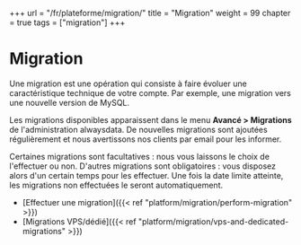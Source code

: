 +++
url = "/fr/plateforme/migration/"
title = "Migration"
weight = 99
chapter = true
tags = ["migration"]
+++

# Migration

Une migration est une opération qui consiste à faire évoluer une caractéristique technique de votre compte. Par exemple, une migration vers une nouvelle version de MySQL.

Les migrations disponibles apparaissent dans le menu **Avancé > Migrations** de l'administration alwaysdata. De nouvelles migrations sont ajoutées régulièrement et nous avertissons nos clients par email pour les informer.

Certaines migrations sont facultatives : nous vous laissons le choix de l'effectuer ou non. D'autres migrations sont obligatoires : vous disposez alors d'un certain temps pour les effectuer. Une fois la date limite atteinte, les migrations non effectuées le seront automatiquement.


- [Effectuer une migration]({{< ref "platform/migration/perform-migration" >}})
- [Migrations VPS/dédié]({{< ref "platform/migration/vps-and-dedicated-migrations" >}})

